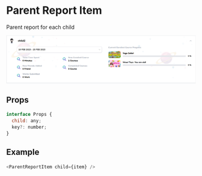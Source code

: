 # Parent Report Item

Parent report for each child

![](./readmeIMG/2023-02-22-11-28-18.png)

## Props

```js
interface Props {
  child: any;
  key?: number;
}
```

## Example

```js
<ParentReportItem child={item} />
```
